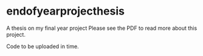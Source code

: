 # endofyearprojecthesis
A thesis on my final year project
Please see the PDF to read more about this project.

Code to be uploaded in time. 
